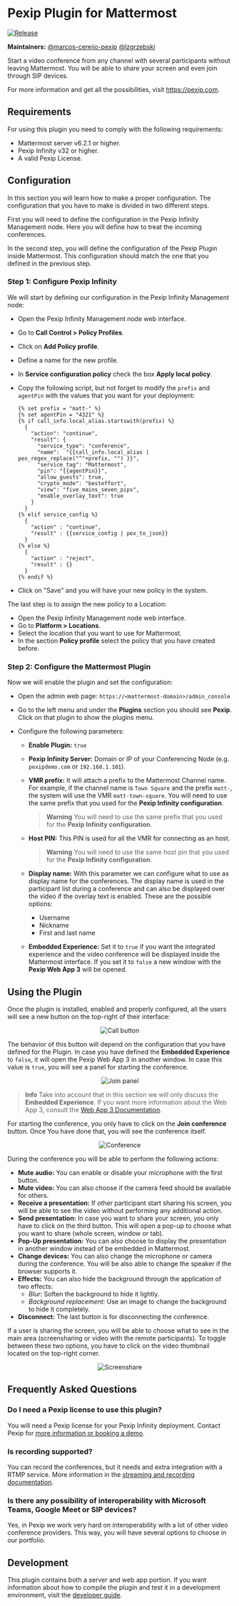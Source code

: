 # Pexip Plugin for Mattermost

[![Release](https://img.shields.io/github/v/release/pexip/pexip-mattermost-plugin)](https://github.com/pexip/pexip-mattermost-plugin/releases/latest)

**Maintainers:** [@marcos-cereijo-pexip](https://github.com/marcos-cereijo-pexip)
[@lzgrzebski](https://github.com/lzgrzebski)

Start a video conference from any channel with several participants without leaving Mattermost. You will be able to
share your screen and even join through SIP devices.

For more information and get all the possibilities, visit https://pexip.com.

## Requirements

For using this plugin you need to comply with the following requirements:

- Mattermost server v6.2.1 or higher.
- Pexip Infinity v32 or higher.
- A valid Pexip License.

## Configuration

In this section you will learn how to make a proper configuration. The configuration that you have to make is divided in
two different steps.

First you will need to define the configuration in the Pexip Infinity Management node. Here you will define how to treat
the incoming conferences.

In the second step, you will define the configuration of the Pexip Plugin inside Mattermost. This configuration should
match the one that you defined in the previous step.

### Step 1: Configure Pexip Infinity

We will start by defining our configuration in the Pexip Infinity Management node:

- Open the Pexip Infinity Management node web interface.

- Go to **Call Control > Policy Profiles**.

- Click on **Add Policy profile**.

- Define a name for the new profile.

- In **Service configuration policy** check the box **Apply local policy**.

- Copy the following script, but not forget to modify the `prefix` and `agentPin` with the values that you want for your
  deployment:

  ```jinja
  {% set prefix = "matt-" %}
  {% set agentPin = "4321" %}
  {% if call_info.local_alias.startswith(prefix) %}
    {
      "action": "continue",
      "result": {
        "service_type": "conference",
        "name":  "{{call_info.local_alias | pex_regex_replace("^"+prefix, "") }}",
        "service_tag": "Mattermost",
        "pin": "{{agentPin}}",
        "allow_guests": true,
        "crypto_mode": "besteffort",
        "view": "five_mains_seven_pips",
        "enable_overlay_text": true
      }
    }
  {% elif service_config %}
    {
      "action" : "continue",
      "result" : {{service_config | pex_to_json}}
    }
  {% else %}
    {
      "action" : "reject",
      "result" : {}
    }
  {% endif %}
  ```

- Click on "Save" and you will have your new policy in the system.

The last step is to assign the new policy to a Location:

- Open the Pexip Infinity Management node web interface.
- Go to **Platform > Locations**.
- Select the location that you want to use for Mattermost.
- In the section **Policy profile** select the policy that you have created before.

### Step 2: Configure the Mattermost Plugin

Now we will enable the plugin and set the configuration:

- Open the admin web page: `https://<mattermost-domain>/admin_console`

- Go to the left menu and under the **Plugins** section you should see **Pexip**. Click on that plugin to show the
  plugins menu.

- Configure the following parameters:

  - **Enable Plugin:** `true`

  - **Pexip Infinity Server:** Domain or IP of your Conferencing Node (e.g. `pexipdemo.com` or `192.168.1.101`).

  - **VMR prefix:** It will attach a prefix to the Mattermost Channel name. For example, if the channel name is
    `Town Square` and the prefix `matt-`, the system will use the VMR `matt-town-square`. You will need to use the same
    prefix that you used for the **Pexip Infinity configuration**.

    > **Warning** You will need to use the same prefix that you used for the **Pexip Infinity configuration**.

  - **Host PIN:** This PIN is used for all the VMR for connecting as an host.

    > **Warning** You will need to use the same host pin that you used for the **Pexip Infinity configuration**.

  - **Display name:** With this parameter we can configure what to use as display name for the conferences. The display
    name is used in the participant list during a conference and can also be displayed over the video if the overlay
    text is enabled. These are the possible options:

    - Username
    - Nickname
    - First and last name

  - **Embedded Experience:** Set it to `true` if you want the integrated experience and the video conference will be
    displayed inside the Mattermost interface. If you set it to `false` a new window with the **Pexip Web App 3** will
    be opened.

## Using the Plugin

Once the plugin is installed, enabled and properly configured, all the users will see a new button on the top-right of
their interface:

<p align="center">
  <img src="./docs/images/buttons/call-button.png" alt="Call button"/>
</p>

The behavior of this button will depend on the configuration that you have defined for the Plugin. In case you have
defined the **Embedded Experience** to `false`, it will open the Pexip Web App 3 in another window. In case this value
is `true`, you will see a panel for starting the conference.

<p align="center">
  <img src="./docs/images/join-panel.png" alt="Join panel"/>
</p>

> **Info** Take into account that in this section we will only discuss the **Embedded Experience**. If you want more
> information about the Web App 3, consult the
> [Web App 3 Documentation](https://docs.pexip.com/clients/using_webapp3.htm).

For starting the conference, you only have to click on the **Join conference** button. Once You have done that, you will
see the conference itself.

<p align="center">
  <img src="./docs/images/conference.png" alt="Conference"/>
</p>

During the conference you will be able to perform the following actions:

- **Mute audio:** You can enable or disable your microphone with the first button.
- **Mute video:** You can also choose if the camera feed should be available for others.
- **Receive a presentation:** If other participant start sharing his screen, you will be able to see the video without
  performing any additional action.
- **Send presentation:** In case you want to share your screen, you only have to click on the third button. This will
  open a pop-up to choose what you want to share (whole screen, window or tab).
- **Pop-Up presentation:** You can also choose to display the presentation in another window instead of be embedded in
  Mattermost.
- **Change devices:** You can also change the microphone or camera during the conference. You will be also able to
  change the speaker if the browser supports it.
- **Effects:** You can also hide the background through the application of two effects:
  - _Blur:_ Soften the background to hide it lightly.
  - _Background replacement:_ Use an image to change the background to hide it completely.
- **Disconnect:** The last button is for disconnecting the conference.

If a user is sharing the screen, you will be able to choose what to see in the main area (screensharing or video with
the remote participants). To toggle between these two options, you have to click on the video thumbnail located on the
top-right corner.

<p align="center">
  <img src="./docs/images/screenshare.png" alt="Screenshare"/>
</p>

## Frequently Asked Questions

### Do I need a Pexip license to use this plugin?

You will need a Pexip license for your Pexip Infinity deployment. Contact Pexip for
[more information or booking a demo](https://www.pexip.com/demo).

### Is recording supported?

You can record the conferences, but it needs and extra integration with a RTMP service. More information in the
[streaming and recording documentation](https://docs.pexip.com/admin/streaming.htm).

### Is there any possibility of interoperability with Microsoft Teams, Google Meet or SIP devices?

Yes, in Pexip we work very hard on interoperability with a lot of other video conference providers. This way, you will
have several options to choose in our portfolio.

## Development

This plugin contains both a server and web app portion. If you want information about how to compile the plugin and test
it in a development environment, visit the [developer guide](docs/DEVELOPMENT.md).
